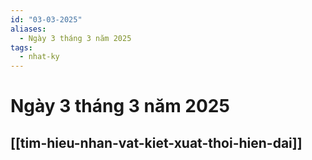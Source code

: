 ```yaml
---
id: "03-03-2025"
aliases:
  - Ngày 3 tháng 3 năm 2025
tags:
  - nhat-ky
---
```


# Ngày 3 tháng 3 năm 2025

## [[tim-hieu-nhan-vat-kiet-xuat-thoi-hien-dai]]
